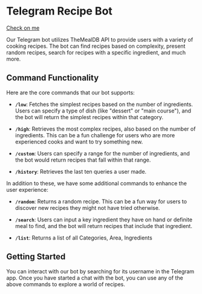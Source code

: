 # Telegram Recipe Bot
[Check on me](https://t.me/tasty_explorer_bot)

Our Telegram bot utilizes TheMealDB API to provide users with a variety of cooking recipes. The bot can find recipes based on complexity, present random recipes, search for recipes with a specific ingredient, and much more.

## Command Functionality

Here are the core commands that our bot supports:

- **`/low`**: Fetches the simplest recipes based on the number of ingredients. Users can specify a type of dish (like "dessert" or "main course"), and the bot will return the simplest recipes within that category.

- **`/high`**: Retrieves the most complex recipes, also based on the number of ingredients. This can be a fun challenge for users who are more experienced cooks and want to try something new.

- **`/custom`**: Users can specify a range for the number of ingredients, and the bot would return recipes that fall within that range.

- **`/history`**: Retrieves the last ten queries a user made.

In addition to these, we have some additional commands to enhance the user experience:

- **`/random`**: Returns a random recipe. This can be a fun way for users to discover new recipes they might not have tried otherwise.

- **`/search`**: Users can input a key ingredient they have on hand or definite meal to find, and the bot will return recipes that include that ingredient.

- **`/list`**: Returns a list of all Categories, Area, Ingredients

## Getting Started

You can interact with our bot by searching for its username in the Telegram app. Once you have started a chat with the bot, you can use any of the above commands to explore a world of recipes.
